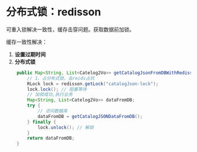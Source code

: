 # 分布式锁：redisson



可重入锁解决一致性，缓存击穿问题。获取数据前加锁。

缓存一致性解决：

1. **设置过期时间**
2. **分布式锁**

```java
    public Map<String, List<Catelog2Vo>> getCatalogJsonFromDBWithRedissonLock() {
        // 1、占分布式锁，去reids占坑
        RLock lock = redisson.getLock("catalogJson-lock");
        lock.lock(); // 阻塞等待
        // 加锁成功,执行业务
        Map<String, List<Catelog2Vo>> dataFromDB;
        try {
            // 访问数据库
            dataFromDB = getCatalogJSONDataFromDB();
        } finally {
            lock.unlock(); // 解锁
        }
        return dataFromDB;
    }
```